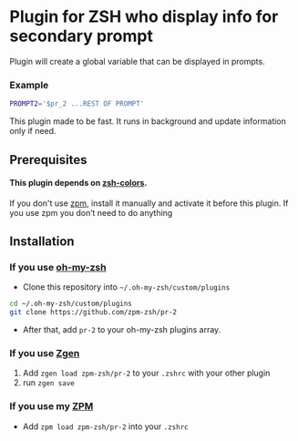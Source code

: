 # Plugin for ZSH who display info for secondary prompt

Plugin will create a global variable that can be displayed in prompts. 

### Example

```sh
PROMPT2='$pr_2 ...REST OF PROMPT'
```

This plugin made to be fast. It runs in background and update information only if need.

## Prerequisites

#### This plugin depends on [zsh-colors](https://github.com/zpm-zsh/colors).

If you don't use [zpm](https://github.com/zpm-zsh/zpm), install it manually and activate it before this plugin. 
If you use zpm you don’t need to do anything

## Installation

### If you use [oh-my-zsh](https://github.com/robbyrussell/oh-my-zsh)

* Clone this repository into `~/.oh-my-zsh/custom/plugins`
```sh
cd ~/.oh-my-zsh/custom/plugins
git clone https://github.com/zpm-zsh/pr-2
```
* After that, add `pr-2` to your oh-my-zsh plugins array.

### If you use [Zgen](https://github.com/tarjoilija/zgen)

1. Add `zgen load zpm-zsh/pr-2` to your `.zshrc` with your other plugin
2. run `zgen save`

### If you use my [ZPM](https://github.com/zpm-zsh/zpm)

* Add `zpm load zpm-zsh/pr-2` into your `.zshrc`